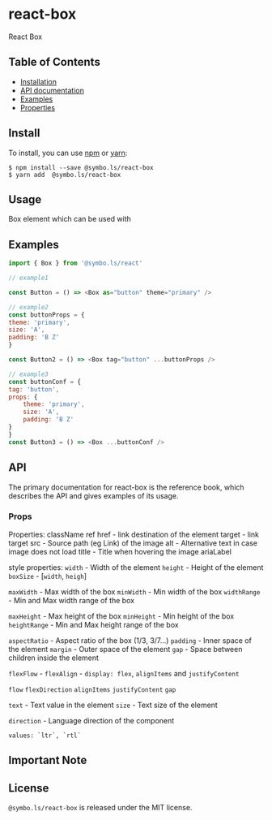 # react-box

React Box


## Table of Contents

* [Installation](#installation)
* [API documentation](#api-documentation)
* [Examples](#examples)
* [Properties](#props)

<!-- ## Browsers support -->

<!-- | [<img src="https://raw.githubusercontent.com/alrra/browser-logos/master/src/edge/edge_48x48.png" alt="IE / Edge" width="24px" height="24px" />](http://godban.github.io/browsers-support-badges/)</br>IE / Edge | [<img src="https://raw.githubusercontent.com/alrra/browser-logos/master/src/firefox/firefox_48x48.png" alt="Firefox" width="24px" height="24px" />](http://godban.github.io/browsers-support-badges/)</br>Firefox | [<img src="https://raw.githubusercontent.com/alrra/browser-logos/master/src/chrome/chrome_48x48.png" alt="Chrome" width="24px" height="24px" />](http://godban.github.io/browsers-support-badges/)</br>Chrome | [<img src="https://raw.githubusercontent.com/alrra/browser-logos/master/src/safari/safari_48x48.png" alt="Safari" width="24px" height="24px" />](http://godban.github.io/browsers-support-badges/)</br>Safari | [<img src="https://raw.githubusercontent.com/alrra/browser-logos/master/src/opera/opera_48x48.png" alt="Opera" width="24px" height="24px" />](http://godban.github.io/browsers-support-badges/)</br>Opera |
| --------- | --------- | --------- | --------- | --------- |
| IE 8 + ✔ | Firefox 31.0+ ✔ | Chrome 31.0+ ✔ | Safari 7.0+ ✔ | Opera 30.0+ ✔ | -->


## Install

To install, you can use [npm](https://npmjs.org/) or [yarn](https://yarnpkg.com):

    $ npm install --save @symbo.ls/react-box
    $ yarn add  @symbo.ls/react-box


## Usage

Box element which can be used with


## Examples
```javascript
import { Box } from '@symbo.ls/react'

// example1

const Button = () => <Box as="button" theme="primary" />

// example2
const buttonProps = {
theme: 'primary',
size: 'A',
padding: 'B Z'
}

const Button2 = () => <Box tag="button" ...buttonProps />

// example3
const buttonConf = {
tag: 'button',
props: {
    theme: 'primary',
    size: 'A',
    padding: 'B Z'
}
}
const Button3 = () => <Box ...buttonConf />
```

## API
The primary documentation for react-box is the reference book, which describes the API and gives examples of its usage.

### Props

Properties:
 className
 ref 
 href - link destination of the element
 target - link target
 src - Source path (eg Link) of the image
 alt - Alternative text in case image does not load
 title - Title when hovering the image
 ariaLabel


style properties:
`width` - Width of the element
`height` - Height of the element
`boxSize` - [`width`, `heigh`]

`maxWidth` - Max width of the box
`minWidth` - Min width of the box
`widthRange` - Min and Max width range of the box

`maxHeight` - Max height of the box
`minHeight` - Min height of the box
`heightRange` - Min and Max height range of the box

`aspectRatio` - Aspect ratio of the box (1/3, 3/7…)
`padding` - Inner space of the element
`margin` - Outer space of the element
`gap` - Space between children inside the element

`flexFlow` - 
`flexAlign` - `display: flex`, `alignItems` and `justifyContent`

`flow`
`flexDirection`
`alignItems`
`justifyContent`
`gap`

`text` - Text value in the element
`size` - Text size of the element

`direction` - Language direction of the component

    values: `ltr`, `rtl`
## Important Note



## License

`@symbo.ls/react-box` is released under the MIT license.
